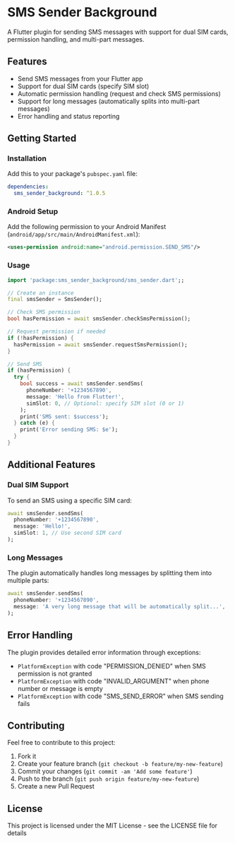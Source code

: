 # SMS Sender Background

A Flutter plugin for sending SMS messages with support for dual SIM cards, permission handling, and multi-part messages.

## Features

- Send SMS messages from your Flutter app
- Support for dual SIM cards (specify SIM slot)
- Automatic permission handling (request and check SMS permissions)
- Support for long messages (automatically splits into multi-part messages)
- Error handling and status reporting

## Getting Started

### Installation

Add this to your package's `pubspec.yaml` file:

```yaml
dependencies:
  sms_sender_background: ^1.0.5
```

### Android Setup

Add the following permission to your Android Manifest (`android/app/src/main/AndroidManifest.xml`):

```xml
<uses-permission android:name="android.permission.SEND_SMS"/>
```

### Usage

```dart
import 'package:sms_sender_background/sms_sender.dart';;

// Create an instance
final smsSender = SmsSender();

// Check SMS permission
bool hasPermission = await smsSender.checkSmsPermission();

// Request permission if needed
if (!hasPermission) {
  hasPermission = await smsSender.requestSmsPermission();
}

// Send SMS
if (hasPermission) {
  try {
    bool success = await smsSender.sendSms(
      phoneNumber: '+1234567890',
      message: 'Hello from Flutter!',
      simSlot: 0, // Optional: specify SIM slot (0 or 1)
    );
    print('SMS sent: $success');
  } catch (e) {
    print('Error sending SMS: $e');
  }
}
```

## Additional Features

### Dual SIM Support

To send an SMS using a specific SIM card:

```dart
await smsSender.sendSms(
  phoneNumber: '+1234567890',
  message: 'Hello!',
  simSlot: 1, // Use second SIM card
);
```

### Long Messages

The plugin automatically handles long messages by splitting them into multiple parts:

```dart
await smsSender.sendSms(
  phoneNumber: '+1234567890',
  message: 'A very long message that will be automatically split...',
);
```

## Error Handling

The plugin provides detailed error information through exceptions:

- `PlatformException` with code "PERMISSION_DENIED" when SMS permission is not granted
- `PlatformException` with code "INVALID_ARGUMENT" when phone number or message is empty
- `PlatformException` with code "SMS_SEND_ERROR" when SMS sending fails

## Contributing

Feel free to contribute to this project:

1. Fork it
2. Create your feature branch (`git checkout -b feature/my-new-feature`)
3. Commit your changes (`git commit -am 'Add some feature'`)
4. Push to the branch (`git push origin feature/my-new-feature`)
5. Create a new Pull Request

## License

This project is licensed under the MIT License - see the LICENSE file for details
